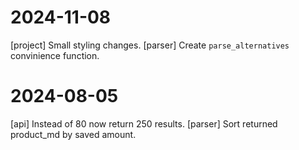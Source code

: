 # 2024-11-08
[project] Small styling changes.
[parser] Create `parse_alternatives` convinience function.

# 2024-08-05
[api] Instead of 80 now return 250 results.
[parser] Sort returned product_md by saved amount.
